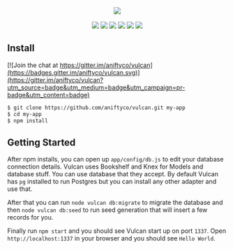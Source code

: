 <div align="center">
  <img src="http://i.imgur.com/oYGzAXZ.png">
  <br><br>
  <a href="http://standardjs.com"><img src="https://img.shields.io/badge/code%20style-standard-brightgreen.svg?style=flat"></a> <a href="https://travis-ci.org/aniftyco/vulcan"><img src="https://img.shields.io/travis/aniftyco/vulcan/master.svg"></a> <a href="https://coveralls.io/github/aniftyco/vulcan"><img src="https://img.shields.io/coveralls/aniftyco/vulcan.svg"></a> <a href="https://github.com/aniftyco/vulcan/releases"><img src="https://img.shields.io/github/release/aniftyco/vulcan.svg"></a> <a href="https://github.com/aniftyco/vulcan/releases"><img src="https://img.shields.io/github/downloads/aniftyco/vulcan/total.svg"></a> <a href="https://github.com/aniftyco/vulcan/blob/master/LICENSE"><img src="https://img.shields.io/github/license/aniftyco/vulcan.svg"></a>
</div>

## Install

[![Join the chat at https://gitter.im/aniftyco/vulcan](https://badges.gitter.im/aniftyco/vulcan.svg)](https://gitter.im/aniftyco/vulcan?utm_source=badge&utm_medium=badge&utm_campaign=pr-badge&utm_content=badge)
```sh
$ git clone https://github.com/aniftyco/vulcan.git my-app
$ cd my-app
$ npm install
```

## Getting Started
After npm installs, you can open up `app/config/db.js` to edit your database connection details. Vulcan uses Bookshelf and Knex for Models and database stuff. You can use database that they accept. By default Vulcan has `pg` installed to run Postgres but you can install any other adapter and use that.

After that you can run `node vulcan db:migrate` to migrate the database and then `node vulcan db:seed` to run seed generation that will insert a few records for you.

Finally run `npm start` and you should see Vulcan start up on port `1337`. Open `http://localhost:1337` in your browser and you should see `Hello World`.
